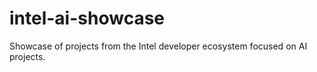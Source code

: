 # intel-ai-showcase
Showcase of projects from the Intel developer ecosystem focused on AI projects.
